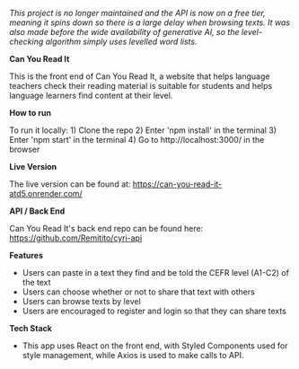 _This project is no longer maintained and the API is now on a free tier, meaning it spins down so there is a large delay when browsing texts. It was also made before the wide availability of generative AI, so the level-checking algorithm simply uses levelled word lists._

**Can You Read It**

This is the front end of Can You Read It, a website that helps language teachers check their reading material is suitable for students and helps language learners find content at their level.

**How to run**

To run it locally: 1) Clone the repo 2) Enter 'npm install' in the terminal 3) Enter 'npm start' in the terminal 4) Go to http://localhost:3000/ in the browser

**Live Version**

The live version can be found at: https://can-you-read-it-atd5.onrender.com/

**API / Back End**

Can You Read It's back end repo can be found here: https://github.com/Remitito/cyri-api

**Features**

- Users can paste in a text they find and be told the CEFR level (A1-C2) of the text
- Users can choose whether or not to share that text with others
- Users can browse texts by level
- Users are encouraged to register and login so that they can share texts 

**Tech Stack**

- This app uses React on the front end, with Styled Components used for style management, while Axios is used to make calls to API.

